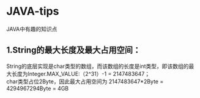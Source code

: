 # JAVA-tips
JAVA中有趣的知识点  
## 1.String的最大长度及最大占用空间：
String的底层实现是char类型的数组，而该数组的长度是int类型，即该数组的最大长度为Integer.MAX_VALUE:（2^31）-1 = 2147483647；  
char类型占位2Byte，因此最大占用空间为 2147483647*2Byte = 4294967294Byte = 4GB
 
